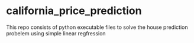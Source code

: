 # california_price_prediction

This repo consists of python executable files to solve the house prediction probelem using simple linear regfression
